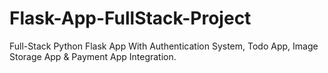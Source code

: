# Flask-App-FullStack-Project
 Full-Stack Python Flask App With Authentication System, Todo App, Image Storage App & Payment App Integration.
